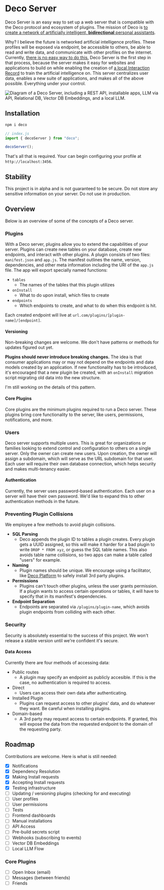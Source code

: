 # Deco Server

Deco Server is an easy way to set up a web server that is compatible with the Deco protocol and ecosystem of plugins. The mission of Deco is [to create a network of artificially intelligent, **bidirectional** personal assistants](https://decojs.com).

Why? I believe the future is networked artificial intelligence profiles. These profiles will be exposed via endpoint, be accessible to others, be able to read and write data, and communicate with other profiles on the internet. Currently, [there is no easy way to do this.](https://carbonemike.com/bidirectional-interactivity-limitations-of-ai-tools/) Deco Server is the first step in that process, because the server makes it easy for websites and applications to build on while enabling the creation of [a local Interaction Record](https://carbonemike.com/navigating-organizational-growth-with-an-interaction-record-and-llms/) to train the artificial intelligence on. This server centralizes user data, enables a new suite of applications, and makes all of the above possible. Everything under your control.

![Diagram of a Deco Server, including a REST API, installable apps, LLM via API, Relational DB, Vector DB Embeddings, and a local LLM.](https://storage.googleapis.com/carbonemike-images/1702492323540deco-server-2.png)

## Installation

```bash
npm i deco
```

```js
// index.js
import { decoServer } from "deco";

decoServer();
```

That's all that is required. Your can begin configuring your profile at `http://localhost:3456`.

## Stability

This project is in alpha and is not guaranteed to be secure. Do not store any sensitive information on your server. Do not use in production.

## Overview

Below is an overview of some of the concepts of a Deco server.

### Plugins

With a Deco server, plugins allow you to extend the capabilities of your server. Plugins can create new tables on your database, create new endpoints, and interact with other plugins. A plugin consists of two files: `manifest.json` and `app.js`. The manifest outlines the name, version, dependencies, and other meta information including the URI of the `app.js` file. The app will export specially named functions:

- `tables`
  - The names of the tables that this plugin utilizes
- `onInstall`
  - What to do upon install, which files to create
- `endpoints`
  - Which endpoints to create, and what to do when this endpoint is hit.

Each created endpoint will live at `url.com/plugins/[plugin-name]/[endpoint]`.

#### Versioning

Non-breaking changes are welcome. We don't have patterns or methods for updates figured out yet.

**Plugins should never introduce breaking changes.** The idea is that consumer applications may or may not depend on the endpoints and data models created by an application. If new functionality has to be introduced, it's encouraged that a new plugin be created, with an `onInstall` migration script migrating old data into the new structure.

I'm still working on the details of this pattern.

#### Core Plugins

Core plugins are the minimum plugins required to run a Deco server. These plugins bring core functionality to the server, like users, permissions, notifications, and more.

### Users

Deco server supports multiple users. This is great for organizations or families looking to extend control and configuration to others on a single server. Only the owner can create new users. Upon creation, the owner will assign a subdomain, which will serve as the URL subdomain for that user. Each user will require their own database connection, which helps security and makes multi-tenancy easier.

#### Authentication

Currently, the server uses password-based authentication. Each user on a server will have their own password. We'd like to expand this to other authentication methods in the future.

### Preventing Plugin Collisions

We employee a few methods to avoid plugin collisions.

- **SQL Parsing**
  - Deco appends the plugin ID to tables a plugin creates. Every plugin gets a UUID assigned, so this will make it harder for a bad plugin to write `DROP * FROM xyz`, or guess the SQL table names. This also avoids table name collisions, so two apps can make a table called "users" for example.
- **Naming**
  - Plugin names should be unique. We encourage using a facilitator, like [Deco Platform](https://decojs.com) to safely install 3rd party plugins.
- **Permissions**
  - Plugins can't touch other plugins, unless the user grants permission. If a plugin wants to access certain operations or tables, it will have to specify that in its manifest's dependencies.
- **Endpoint Separation**
  - Endpoints are separated via `/plugins/plugin-name`, which avoids plugin endpoints from colliding with each other.

### Security

Security is absolutely essential to the success of this project. We won't release a stable version until we're confident it's secure.

#### Data Access

Currently there are four methods of accessing data:

- Public routes
  - A plugin may specify an endpoint as publicly accesible. If this is the case, no authentication is required to access.
- Direct
  - Users can access their own data after authenticating.
- Installed Plugin
  - Plugins can request access to other plugins' data, and do whatever they want. Be careful when installing plugins.
- Domain-based
  - A 3rd party may request access to certain endpoints. If granted, this will expose the data from the requested endpoint to the domain of the requesting party.

## Roadmap

Contributions are welcome. Here is what is still needed:

- [x] Notifications
- [x] Dependency Resolution
- [x] Making Install requests
- [x] Accepting Install requests
- [x] Testing infrastructure
- [ ] Updating / versioning plugins (checking for and executing)
- [ ] User profiles
- [ ] User permissions
- [ ] Tests
- [ ] Frontend dashboards
- [ ] Manual installations
- [ ] API Access
- [ ] Pre-build secrets script
- [ ] Webhooks (subscribing to events)
- [ ] Vector DB Embeddings
- [ ] Local LLM Flow

### Core Plugins

- [ ] Open Inbox (email)
- [ ] Messages (between friends)
- [ ] Friends

